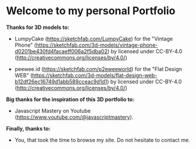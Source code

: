 # Welcome to my personal Portfolio

**Thanks for 3D models to:**

- LumpyCake (https://sketchfab.com/LumpyCake) for the "Vintage Phone" (https://sketchfab.com/3d-models/vintage-phone-d0201be430fd4facaeff006a2f5dba02) by licensed under CC-BY-4.0 (http://creativecommons.org/licenses/by/4.0/)

- peewee.id (https://sketchfab.com/p2eweeworld) for the "Flat Design WEB" (https://sketchfab.com/3d-models/flat-design-web-b12df26ec16749d1abb589cceac9d1d1) by licensed under CC-BY-4.0 (http://creativecommons.org/licenses/by/4.0/)

**Big thanks for the inspiration of this 3D portfolio to:**

- Javascript Mastery on Youtube (https://www.youtube.com/@javascriptmastery).

**Finally, thanks to:**

- You, that took the time to browse my site. Do not hesitate to contact me.